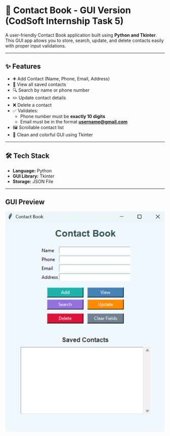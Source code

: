 # 📒 Contact Book - GUI Version (CodSoft Internship Task 5)

A user-friendly Contact Book application built using **Python and Tkinter**. This GUI app allows you to store, search, update, and delete contacts easily with proper input validations.

---

## ✨ Features

- ➕ Add Contact (Name, Phone, Email, Address)
- 📄 View all saved contacts
- 🔍 Search by name or phone number
- ✏️ Update contact details
- ❌ Delete a contact
- ✅ Validates:
  - Phone number must be **exactly 10 digits**
  - Email must be in the format **username@gmail.com**
- 🖼️ Scrollable contact list
- 🎨 Clean and colorful GUI using Tkinter

---

## 🛠️ Tech Stack

- **Language:** Python
- **GUI Library:** Tkinter
- **Storage:** JSON File

---

## GUI Preview

![ContactBook](https://github.com/JommalaJayalakshmi/CODSOFT/blob/main/Task_5_ContactBook/ContactBook_gui.png?raw=true)

